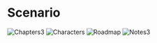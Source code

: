 # Scenario

![Chapters3](https://user-images.githubusercontent.com/72066114/113593967-1c355100-9648-11eb-833c-1e56bc32fb10.gif)
![Characters](https://user-images.githubusercontent.com/72066114/113593129-18ed9580-9647-11eb-88a5-b3c7b5f33de2.gif)
![Roadmap](https://user-images.githubusercontent.com/72066114/113593253-42a6bc80-9647-11eb-95be-6f1a7bb8992c.gif)
![Notes3](https://user-images.githubusercontent.com/72066114/113593365-679b2f80-9647-11eb-8b19-6d22fbc5a824.gif)
